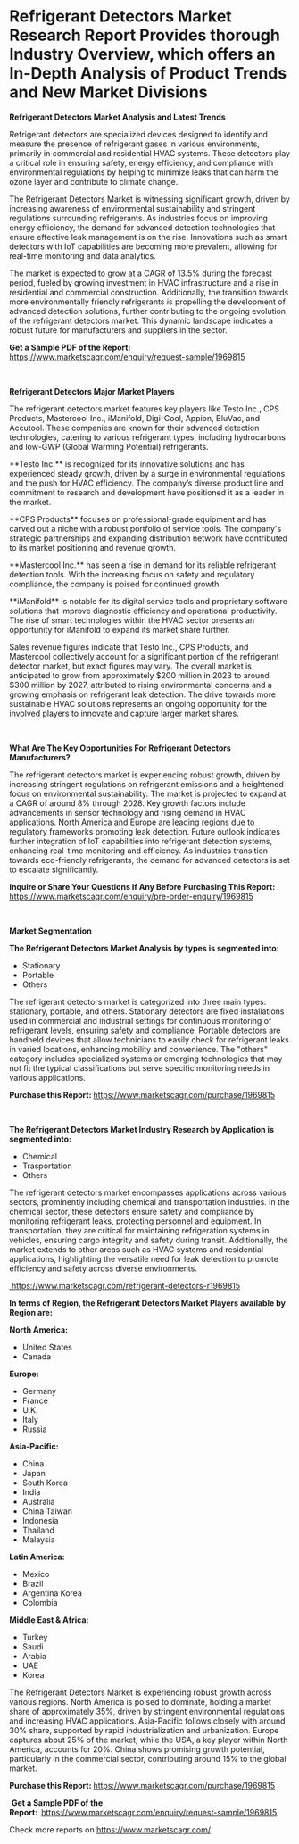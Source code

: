 <p><h1>Refrigerant Detectors Market Research Report Provides thorough Industry Overview, which offers an In-Depth Analysis of Product Trends and New Market Divisions</h1></p><p><strong>Refrigerant Detectors Market Analysis and Latest Trends</strong></p>
<p><p>Refrigerant detectors are specialized devices designed to identify and measure the presence of refrigerant gases in various environments, primarily in commercial and residential HVAC systems. These detectors play a critical role in ensuring safety, energy efficiency, and compliance with environmental regulations by helping to minimize leaks that can harm the ozone layer and contribute to climate change.</p><p>The Refrigerant Detectors Market is witnessing significant growth, driven by increasing awareness of environmental sustainability and stringent regulations surrounding refrigerants. As industries focus on improving energy efficiency, the demand for advanced detection technologies that ensure effective leak management is on the rise. Innovations such as smart detectors with IoT capabilities are becoming more prevalent, allowing for real-time monitoring and data analytics.</p><p>The market is expected to grow at a CAGR of 13.5% during the forecast period, fueled by growing investment in HVAC infrastructure and a rise in residential and commercial construction. Additionally, the transition towards more environmentally friendly refrigerants is propelling the development of advanced detection solutions, further contributing to the ongoing evolution of the refrigerant detectors market. This dynamic landscape indicates a robust future for manufacturers and suppliers in the sector.</p></p>
<p><strong>Get a Sample PDF of the Report:&nbsp;</strong> <a href="https://www.marketscagr.com/enquiry/request-sample/1969815?utm_campaign=2938&utm_medium=2&utm_source=Github&utm_content=ia&utm_term=08042025&utm_id=refrigerant-detectors">https://www.marketscagr.com/enquiry/request-sample/1969815</a></p>
<p>&nbsp;</p>
<p><strong>Refrigerant Detectors Major Market Players</strong></p>
<p><p>The refrigerant detectors market features key players like Testo Inc., CPS Products, Mastercool Inc., iManifold, Digi-Cool, Appion, BluVac, and Accutool. These companies are known for their advanced detection technologies, catering to various refrigerant types, including hydrocarbons and low-GWP (Global Warming Potential) refrigerants. </p><p>**Testo Inc.** is recognized for its innovative solutions and has experienced steady growth, driven by a surge in environmental regulations and the push for HVAC efficiency. The company’s diverse product line and commitment to research and development have positioned it as a leader in the market. </p><p>**CPS Products** focuses on professional-grade equipment and has carved out a niche with a robust portfolio of service tools. The company's strategic partnerships and expanding distribution network have contributed to its market positioning and revenue growth.</p><p>**Mastercool Inc.** has seen a rise in demand for its reliable refrigerant detection tools. With the increasing focus on safety and regulatory compliance, the company is poised for continued growth. </p><p>**iManifold** is notable for its digital service tools and proprietary software solutions that improve diagnostic efficiency and operational productivity. The rise of smart technologies within the HVAC sector presents an opportunity for iManifold to expand its market share further. </p><p>Sales revenue figures indicate that Testo Inc., CPS Products, and Mastercool collectively account for a significant portion of the refrigerant detector market, but exact figures may vary. The overall market is anticipated to grow from approximately $200 million in 2023 to around $300 million by 2027, attributed to rising environmental concerns and a growing emphasis on refrigerant leak detection. The drive towards more sustainable HVAC solutions represents an ongoing opportunity for the involved players to innovate and capture larger market shares.</p></p>
<p>&nbsp;</p>
<p><strong>What Are The Key Opportunities For Refrigerant Detectors Manufacturers?</strong></p>
<p><p>The refrigerant detectors market is experiencing robust growth, driven by increasing stringent regulations on refrigerant emissions and a heightened focus on environmental sustainability. The market is projected to expand at a CAGR of around 8% through 2028. Key growth factors include advancements in sensor technology and rising demand in HVAC applications. North America and Europe are leading regions due to regulatory frameworks promoting leak detection. Future outlook indicates further integration of IoT capabilities into refrigerant detection systems, enhancing real-time monitoring and efficiency. As industries transition towards eco-friendly refrigerants, the demand for advanced detectors is set to escalate significantly.</p></p>
<p><strong>Inquire or Share Your Questions If Any Before Purchasing This Report:</strong> <a href="https://www.marketscagr.com/enquiry/pre-order-enquiry/1969815?utm_campaign=2938&utm_medium=2&utm_source=Github&utm_content=ia&utm_term=08042025&utm_id=refrigerant-detectors">https://www.marketscagr.com/enquiry/pre-order-enquiry/1969815</a></p>
<p>&nbsp;</p>
<p><strong>Market Segmentation</strong></p>
<p><strong>The Refrigerant Detectors Market Analysis by types is segmented into:</strong></p>
<p><ul><li>Stationary</li><li>Portable</li><li>Others</li></ul></p>
<p><p>The refrigerant detectors market is categorized into three main types: stationary, portable, and others. Stationary detectors are fixed installations used in commercial and industrial settings for continuous monitoring of refrigerant levels, ensuring safety and compliance. Portable detectors are handheld devices that allow technicians to easily check for refrigerant leaks in varied locations, enhancing mobility and convenience. The "others" category includes specialized systems or emerging technologies that may not fit the typical classifications but serve specific monitoring needs in various applications.</p></p>
<p><strong>Purchase this Report:&nbsp;</strong><a href="https://www.marketscagr.com/purchase/1969815?utm_campaign=2938&utm_medium=2&utm_source=Github&utm_content=ia&utm_term=08042025&utm_id=refrigerant-detectors">https://www.marketscagr.com/purchase/1969815</a></p>
<p>&nbsp;</p>
<p><strong>The Refrigerant Detectors Market Industry Research by Application is segmented into:</strong></p>
<p><ul><li>Chemical</li><li>Trasportation</li><li>Others</li></ul></p>
<p><p>The refrigerant detectors market encompasses applications across various sectors, prominently including chemical and transportation industries. In the chemical sector, these detectors ensure safety and compliance by monitoring refrigerant leaks, protecting personnel and equipment. In transportation, they are critical for maintaining refrigeration systems in vehicles, ensuring cargo integrity and safety during transit. Additionally, the market extends to other areas such as HVAC systems and residential applications, highlighting the versatile need for leak detection to promote efficiency and safety across diverse environments.</p></p>
<p><a href="https://www.marketscagr.com/refrigerant-detectors-r1969815?utm_campaign=2938&utm_medium=2&utm_source=Github&utm_content=ia&utm_term=08042025&utm_id=refrigerant-detectors">&nbsp;https://www.marketscagr.com/refrigerant-detectors-r1969815</a></p>
<p><strong>In terms of Region, the Refrigerant Detectors Market Players available by Region are:</strong></p>
<p>
    <p> <strong> North America: </strong>
        <ul>
            <li>United States</li>
            <li>Canada</li>
        </ul>
        </p> 
    <p> <strong> Europe: </strong>
        <ul>
            <li>Germany</li>
            <li>France</li>
            <li>U.K.</li>
            <li>Italy</li>
            <li>Russia</li>
        </ul>
        </p> 
    <p> <strong> Asia-Pacific: </strong>
        <ul>
            <li>China</li>
            <li>Japan</li>
            <li>South Korea</li>
            <li>India</li>
            <li>Australia</li>
            <li>China Taiwan</li>
            <li>Indonesia</li>
            <li>Thailand</li>
            <li>Malaysia</li>
        </ul>
        </p> 
    <p> <strong> Latin America: </strong>
        <ul>
            <li>Mexico</li>
            <li>Brazil</li>
            <li>Argentina Korea</li>
            <li>Colombia</li>
        </ul>
        </p> 
    <p> <strong> Middle East & Africa: </strong>
        <ul>
            <li>Turkey</li>
            <li>Saudi</li>
            <li>Arabia</li>
            <li>UAE</li>
            <li>Korea</li>
        </ul>
    </p>
    </p>
<p><p>The Refrigerant Detectors Market is experiencing robust growth across various regions. North America is poised to dominate, holding a market share of approximately 35%, driven by stringent environmental regulations and increasing HVAC applications. Asia-Pacific follows closely with around 30% share, supported by rapid industrialization and urbanization. Europe captures about 25% of the market, while the USA, a key player within North America, accounts for 20%. China shows promising growth potential, particularly in the commercial sector, contributing around 15% to the global market.</p></p>
<p><strong>Purchase this Report: </strong><a href="https://www.marketscagr.com/purchase/1969815?utm_campaign=2938&utm_medium=2&utm_source=Github&utm_content=ia&utm_term=08042025&utm_id=refrigerant-detectors">https://www.marketscagr.com/purchase/1969815</a></p>
<p>&nbsp;<strong>Get a Sample PDF of the Report:&nbsp;&nbsp;</strong><a href="https://www.marketscagr.com/enquiry/request-sample/1969815?utm_campaign=2938&utm_medium=2&utm_source=Github&utm_content=ia&utm_term=08042025&utm_id=refrigerant-detectors">https://www.marketscagr.com/enquiry/request-sample/1969815</a></p>
<p><strong></strong></p>
<p>Check more reports on <a href="https://www.marketscagr.com/?utm_campaign=2938&utm_medium=2&utm_source=Github&utm_content=ia&utm_term=08042025&utm_id=refrigerant-detectors">https://www.marketscagr.com/</a></p>